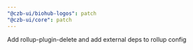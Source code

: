 ```yaml
---
"@czb-ui/biohub-logos": patch
"@czb-ui/core": patch
---
```


Add rollup-plugin-delete and add external deps to rollup config
